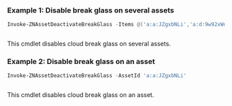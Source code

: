 ### Example 1: Disable break glass on several assets
```powershell
Invoke-ZNAssetDeactivateBreakGlass -Items @('a:a:JZgxbNLi','a:d:9w92xWqF')
```

```output

```

This cmdlet disables cloud break glass on several assets.

### Example 2: Disable break glass on an asset
```powershell
Invoke-ZNAssetDeactivateBreakGlass -AssetId 'a:a:JZgxbNLi'
```

```output

```

This cmdlet disables cloud break glass on an asset.
